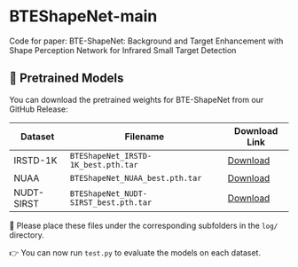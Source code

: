 # BTEShapeNet-main
Code for paper: BTE-ShapeNet: Background and Target Enhancement with Shape Perception Network for Infrared Small Target Detection

## 🔗 Pretrained Models

You can download the pretrained weights for BTE-ShapeNet from our GitHub Release:

| Dataset    | Filename                              | Download Link                                                |
| ---------- | ------------------------------------- | ------------------------------------------------------------ |
| IRSTD-1K   | `BTEShapeNet_IRSTD-1K_best.pth.tar`   | [Download](https://github.com/zydbb/BTEShapeNet-main/releases/) |
| NUAA       | `BTEShapeNet_NUAA_best.pth.tar`       | [Download](https://github.com/zydbb/BTEShapeNet-main/releases/) |
| NUDT-SIRST | `BTEShapeNet_NUDT-SIRST_best.pth.tar` | [Download](https://github.com/zydbb/BTEShapeNet-main/releases/) |

📁 Please place these files under the corresponding subfolders in the `log/` directory.

👉 You can now run `test.py` to evaluate the models on each dataset.
